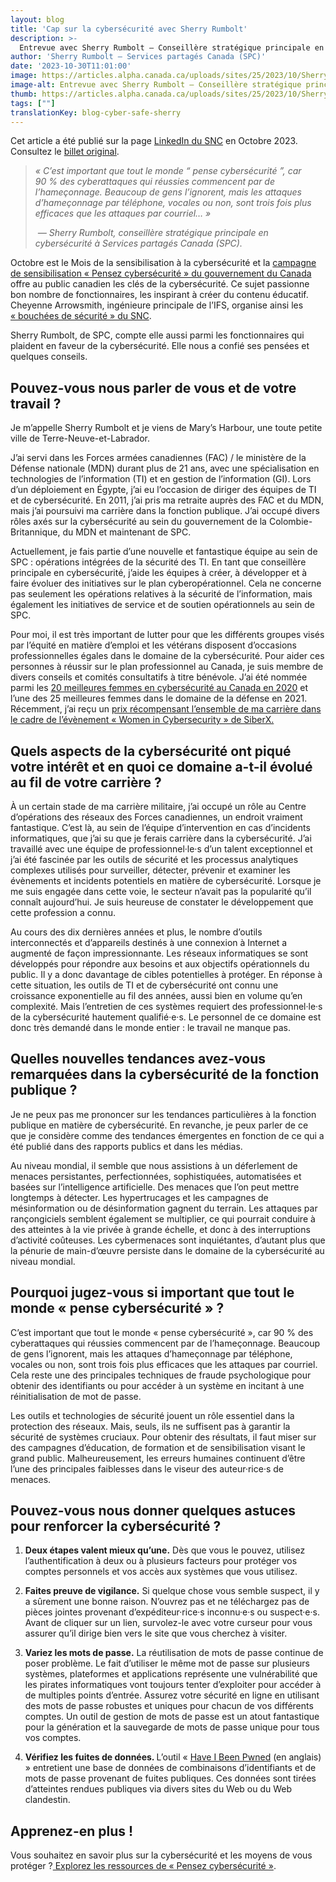 ```yaml
---
layout: blog
title: 'Cap sur la cybersécurité avec Sherry Rumbolt'
description: >-
  Entrevue avec Sherry Rumbolt – Conseillère stratégique principale en cybersécurité, Services partagés Canada (SPC).
author: 'Sherry Rumbolt – Services partagés Canada (SPC)'
date: '2023-10-30T11:01:00'
image: https://articles.alpha.canada.ca/uploads/sites/25/2023/10/Sherry_Rumbolt_Blog_Post_FR.jpg
image-alt: Entrevue avec Sherry Rumbolt – Conseillère stratégique principale en cybersécurité, Services partagés Canada (SPC).
thumb: https://articles.alpha.canada.ca/uploads/sites/25/2023/10/Sherry_Rumbolt_Blog_Post_FR.jpg
tags: [""]
translationKey: blog-cyber-safe-sherry
---
```


<p>Cet article a été publié sur&nbsp;la page&nbsp;<a href="https://www.linkedin.com/company/cds-snc/posts/?feedView=all&amp;viewAsMember=true" target="_blank" rel="noreferrer noopener">LinkedIn du SNC</a>&nbsp;en Octobre 2023. Consultez le&nbsp;<a href="https://www.linkedin.com/pulse/cap-sur-la-cybers%C3%A9curit%C3%A9-avec-sherry-rumbolt-cds-snc-zdwxc" target="_blank" rel="noreferrer noopener">billet original</a>.</p>



<blockquote class="wp-block-quote is-layout-flow wp-block-quote-is-layout-flow">
<p><em>«&nbsp;C’est important que tout le monde “ pense cybersécurité ”, car 90&nbsp;% des cyberattaques qui réussies commencent par de l’hameçonnage. Beaucoup de gens l’ignorent, mais les attaques d’hameçonnage par téléphone, vocales ou non, sont trois&nbsp;fois plus efficaces que les attaques par courriel…&nbsp;»</em></p>
<cite>&nbsp;— Sherry Rumbolt, conseillère stratégique principale en cybersécurité à Services partagés Canada (SPC).</cite></blockquote>



<p>Octobre est le Mois de la sensibilisation à la cybersécurité et la <a href="https://www.pensezcybersecurite.gc.ca/fr" target="_blank" rel="noreferrer noopener">campagne de sensibilisation «&nbsp;Pensez cybersécurité&nbsp;» du gouvernement du Canada</a> offre au public canadien les clés de la cybersécurité. Ce sujet passionne bon nombre de fonctionnaires, les inspirant à créer du contenu éducatif. Cheyenne&nbsp;Arrowsmith, ingénieure principale de l’IFS, organise ainsi les <a href="https://numerique.canada.ca/2022/08/31/bouch%C3%A9es-de-s%C3%A9curit%C3%A9-au-snc/?utm_source=interview_cyber_sherry&amp;utm_medium=interview_cyber_sherry&amp;utm_campaign=blog_security_snack_time_fr" target="_blank" rel="noreferrer noopener">«&nbsp;bouchées de sécurité&nbsp;» du SNC</a>.&nbsp;</p>



<p>Sherry Rumbolt, de SPC, compte elle aussi parmi les fonctionnaires qui plaident en faveur de la cybersécurité. Elle nous a confié ses pensées et quelques conseils.</p>



<h2 class="wp-block-heading" id="h-pouvez-vous-nous-parler-de-vous-et-de-votre-travail"><strong>Pouvez-vous nous parler de vous et de votre travail ?</strong></h2>



<p>Je m’appelle Sherry&nbsp;Rumbolt et je viens de Mary’s Harbour, une toute petite ville de Terre-Neuve-et-Labrador.&nbsp;</p>



<p>J’ai servi dans les Forces armées canadiennes (FAC) / le ministère de la Défense nationale (MDN) durant plus de 21&nbsp;ans, avec une spécialisation en technologies de l’information (TI) et en gestion de l’information (GI). Lors d’un déploiement en Égypte, j’ai eu l’occasion de diriger des équipes de TI et de cybersécurité. En 2011, j’ai pris ma retraite auprès des FAC et du MDN, mais j’ai poursuivi ma carrière dans la fonction publique. J’ai occupé divers rôles axés sur la cybersécurité au sein du gouvernement de la Colombie-Britannique, du MDN et maintenant de SPC.&nbsp;</p>



<p>Actuellement, je fais partie d’une nouvelle et fantastique équipe au sein de SPC&nbsp;: opérations intégrées de la sécurité des TI. En tant que conseillère principale en cybersécurité, j’aide les équipes à créer, à développer et à faire évoluer des initiatives sur le plan cyberopérationnel. Cela ne concerne pas seulement les opérations relatives à la sécurité de l’information, mais également les initiatives de service et de soutien opérationnels au sein de SPC.&nbsp;</p>



<p>Pour moi, il est très important de lutter pour que les différents groupes visés par l’équité en matière d’emploi et les vétérans disposent d’occasions professionnelles égales dans le domaine de la cybersécurité. Pour aider ces personnes à réussir sur le plan professionnel au Canada, je suis membre de divers conseils et comités consultatifs à titre bénévole. J’ai été nommée parmi les <a href="https://www.canada.ca/fr/ministere-defense-nationale/feuille-derable/defense/2020/09/celebrer-excellence-canadienne-2-membres-mdn-fac-figurent-palmares-20-meilleures-femmes-cybersecurite.html" target="_blank" rel="noreferrer noopener">20&nbsp;meilleures femmes en cybersécurité au Canada en 2020</a> et l’une des 25&nbsp;meilleures femmes dans le domaine de la défense en 2021. Récemment, j’ai reçu un <a href="https://www.linkedin.com/posts/shared-services-canada_cybersaezcuritaez-femmesenstim-gcnumaezrique-activity-7094693145614983168-Hj9b?utm_source=share&amp;utm_medium=member_desktop" target="_blank" rel="noreferrer noopener">prix récompensant l’ensemble de ma carrière dans le cadre de l’évènement «&nbsp;Women in Cybersecurity&nbsp;» de SiberX.</a></p>



<h2 class="wp-block-heading"><strong>Quels aspects de la cybersécurité ont piqué votre intérêt et en quoi ce domaine a-t-il évolué au fil de votre carrière ?</strong></h2>



<p>À un certain stade de ma carrière militaire, j’ai occupé un rôle au Centre d’opérations des réseaux des Forces canadiennes, un endroit vraiment fantastique. C’est là, au sein de l’équipe d’intervention en cas d’incidents informatiques, que j’ai su que je ferais carrière dans la cybersécurité. J’ai travaillé avec une équipe de professionnel·le·s d’un talent exceptionnel et j’ai été fascinée par les outils de sécurité et les processus analytiques complexes utilisés pour surveiller, détecter, prévenir et examiner les évènements et incidents potentiels en matière de cybersécurité. Lorsque je me suis engagée dans cette voie, le secteur n’avait pas la popularité qu’il connaît aujourd’hui. Je suis heureuse de constater le développement que cette profession a connu.&nbsp;</p>



<p>Au cours des dix dernières années et plus, le nombre d’outils interconnectés et d’appareils destinés à une connexion à Internet a augmenté de façon impressionnante. Les réseaux informatiques se sont développés pour répondre aux besoins et aux objectifs opérationnels du public. Il y a donc davantage de cibles potentielles à protéger. En réponse à cette situation, les outils de TI et de cybersécurité ont connu une croissance exponentielle au fil des années, aussi bien en volume qu’en complexité. Mais l’entretien de ces systèmes requiert des professionnel·le·s de la cybersécurité hautement qualifié·e·s. Le personnel de ce domaine est donc très demandé dans le monde entier&nbsp;: le travail ne manque pas.&nbsp;</p>



<h2 class="wp-block-heading"><strong>Quelles nouvelles tendances avez-vous remarquées dans la cybersécurité de la fonction publique ?</strong></h2>



<p>Je ne peux pas me prononcer sur les tendances particulières à la fonction publique en matière de cybersécurité. En revanche, je peux parler de ce que je considère comme des tendances émergentes en fonction de ce qui a été publié dans des rapports publics et dans les médias.&nbsp;</p>



<p>Au niveau mondial, il semble que nous assistions à un déferlement de menaces persistantes, perfectionnées, sophistiquées, automatisées et basées sur l’intelligence artificielle. Des menaces que l’on peut mettre longtemps à détecter. Les hypertrucages et les campagnes de mésinformation ou de désinformation gagnent du terrain. Les attaques par rançongiciels semblent également se multiplier, ce qui pourrait conduire à des atteintes à la vie privée à grande échelle, et donc à des interruptions d’activité coûteuses. Les cybermenaces sont inquiétantes, d’autant plus que la pénurie de main-d’œuvre persiste dans le domaine de la cybersécurité au niveau mondial.</p>



<h2 class="wp-block-heading"><strong>Pourquoi jugez-vous si important que tout le monde «&nbsp;pense cybersécurité&nbsp;» ?</strong></h2>



<p>C’est important que tout le monde «&nbsp;pense cybersécurité&nbsp;», car 90&nbsp;% des cyberattaques qui réussies commencent par de l’hameçonnage. Beaucoup de gens l’ignorent, mais les attaques d’hameçonnage par téléphone, vocales ou non, sont trois&nbsp;fois plus efficaces que les attaques par courriel. Cela reste une des principales techniques de fraude psychologique pour obtenir des identifiants ou pour accéder à un système en incitant à une réinitialisation de mot de passe.</p>



<p>Les outils et technologies de sécurité jouent un rôle essentiel dans la protection des réseaux. Mais, seuls, ils ne suffisent pas à garantir la sécurité de systèmes cruciaux. Pour obtenir des résultats, il faut miser sur des campagnes d’éducation, de formation et de sensibilisation visant le grand public. Malheureusement, les erreurs humaines continuent d’être l’une des principales faiblesses dans le viseur des auteur·rice·s de menaces.</p>



<h2 class="wp-block-heading"><strong>Pouvez-vous nous donner quelques astuces pour renforcer la cybersécurité ?</strong></h2>



<ol class="wp-block-list">
<li><strong>Deux étapes valent mieux qu’une.</strong> Dès que vous le pouvez, utilisez l’authentification à deux ou à plusieurs facteurs pour protéger vos comptes personnels et vos accès aux systèmes que vous utilisez.</li>
</ol>



<ol class="wp-block-list" start="2">
<li><strong>Faites preuve de vigilance.</strong> Si quelque chose vous semble suspect, il y a sûrement une bonne raison. N’ouvrez pas et ne téléchargez pas de pièces jointes provenant d’expéditeur·rice·s inconnu·e·s ou suspect·e·s. Avant de cliquer sur un lien, survolez-le avec votre curseur pour vous assurer qu’il dirige bien vers le site que vous cherchez à visiter.</li>
</ol>



<ol class="wp-block-list" start="3">
<li><strong>Variez les mots de passe.</strong> La réutilisation de mots de passe continue de poser problème. Le fait d’utiliser le même mot de passe sur plusieurs systèmes, plateformes et applications représente une vulnérabilité que les pirates informatiques vont toujours tenter d’exploiter pour accéder à de multiples points d’entrée. Assurez votre sécurité en ligne en utilisant des mots de passe robustes et uniques pour chacun de vos différents comptes. Un outil de gestion de mots de passe est un atout fantastique pour la génération et la sauvegarde de mots de passe unique pour tous vos comptes.</li>
</ol>



<ol class="wp-block-list" start="4">
<li><strong>Vérifiez les fuites de données. </strong>L’outil «&nbsp;<a href="https://haveibeenpwned.com/" target="_blank" rel="noreferrer noopener">Have I Been Pwned</a>&nbsp;(en anglais) » entretient une base de données de combinaisons d’identifiants et de mots de passe provenant de fuites publiques. Ces données sont tirées d’atteintes rendues publiques via divers sites du Web ou du Web clandestin.&nbsp;</li>
</ol>



<h2 class="wp-block-heading"><strong>Apprenez-en plus !</strong></h2>



<p>Vous souhaitez en savoir plus sur la cybersécurité et les moyens de vous protéger ?<a href="https://www.pensezcybersecurite.gc.ca/fr/mois-de-la-sensibilisation-la-cybersecurite" target="_blank" rel="noreferrer noopener"> Explorez les ressources de «&nbsp;Pensez cybersécurité&nbsp;»</a>.</p>

